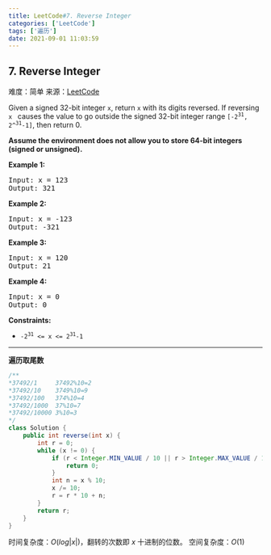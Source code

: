 ```yaml
---
title: LeetCode#7. Reverse Integer
categories: ['LeetCode']
tags: ['遍历']
date: 2021-09-01 11:03:59
---
```

## 7. Reverse Integer

难度：<span class="level-eazy">简单</span>
来源：[LeetCode](https://leetcode-cn.com/problems/reverse-integer/)

Given a signed 32-bit integer `x`, return `x` with its digits reversed. If reversing `x ` causes the value to go outside the signed 32-bit integer range <code>[-2<sup>31</sup>, 2^<sup>31</sup>-1]</code>, then return 0.

**Assume the environment does not allow you to store 64-bit integers (signed or unsigned).**

<!--more-->

**Example 1:**
<pre>
Input: x = 123
Output: 321
</pre>

**Example 2:**
<pre>
Input: x = -123
Output: -321
</pre>

**Example 3:**
<pre>
Input: x = 120
Output: 21
</pre>

**Example 4:**
<pre>
Input: x = 0
Output: 0
</pre>

**Constraints:**
- <code>-2<sup>31</sup> <= x <= 2<sup>31</sup>-1</code>

------
**遍历取尾数**
```java
/**
*37492/1     37492%10=2
*37492/10    3749%10=9
*37492/100   374%10=4
*37492/1000  37%10=7
*37492/10000 3%10=3
*/
class Solution {
    public int reverse(int x) {
        int r = 0;
        while (x != 0) {
            if (r < Integer.MIN_VALUE / 10 || r > Integer.MAX_VALUE / 10) {
                return 0;
            }
            int n = x % 10;
            x /= 10;
            r = r * 10 + n;
        }
        return r;
    }
}
```
时间复杂度：$O(log|x|)$，翻转的次数即 $x$ 十进制的位数。
空间复杂度：$O(1)$


